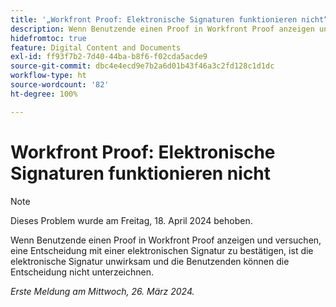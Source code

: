 ```yaml
---
title: '„Workfront Proof: Elektronische Signaturen funktionieren nicht“'
description: Wenn Benutzende einen Proof in Workfront Proof anzeigen und versuchen, eine Entscheidung mit einer elektronischen Signatur zu bestätigen, ist die elektronische Signatur unwirksam und die Benutzenden können die Entscheidung nicht unterzeichnen.
hidefromtoc: true
feature: Digital Content and Documents
exl-id: ff93f7b2-7d40-44ba-b8f6-f02cda5acde9
source-git-commit: dbc4e4ecd9e7b2a6d01b43f46a3c2fd128c1d1dc
workflow-type: ht
source-wordcount: '82'
ht-degree: 100%

---
```


# Workfront Proof: Elektronische Signaturen funktionieren nicht

>[!NOTE]
>
>Dieses Problem wurde am Freitag, 18. April 2024 behoben.

<!--wf. wfp-->

Wenn Benutzende einen Proof in Workfront Proof anzeigen und versuchen, eine Entscheidung mit einer elektronischen Signatur zu bestätigen, ist die elektronische Signatur unwirksam und die Benutzenden können die Entscheidung nicht unterzeichnen.

_Erste Meldung am Mittwoch, 26. März 2024._
